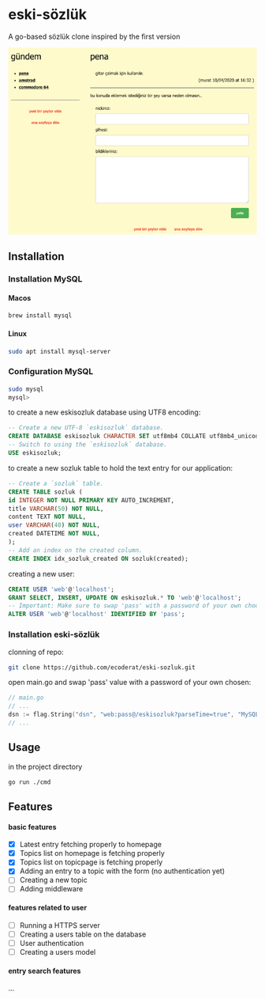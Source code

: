 # eski-sözlük

A go-based sözlük clone inspired by the first version

![homepage](https://github.com/ecoderat/eski-sozluk/blob/master/ui/static/img/eski-sozluk.png?raw=true)

## Installation
### Installation MySQL
#### Macos
```bash
brew install mysql
```
#### Linux
```bash
sudo apt install mysql-server
```
### Configuration MySQL
```bash
sudo mysql
mysql>
```
to create a new eskisozluk database using UTF8 encoding:
```SQL
-- Create a new UTF-8 `eskisozluk` database.
CREATE DATABASE eskisozluk CHARACTER SET utf8mb4 COLLATE utf8mb4_unicode_ci;
-- Switch to using the `eskisozluk` database.
USE eskisozluk;
```
to create a new sozluk table to hold the text entry for our application:
```SQL
-- Create a `sozluk` table.
CREATE TABLE sozluk (
id INTEGER NOT NULL PRIMARY KEY AUTO_INCREMENT,
title VARCHAR(50) NOT NULL,
content TEXT NOT NULL,
user VARCHAR(40) NOT NULL,
created DATETIME NOT NULL,
);
-- Add an index on the created column.
CREATE INDEX idx_sozluk_created ON sozluk(created);
```
creating a new user:
```SQL
CREATE USER 'web'@'localhost';
GRANT SELECT, INSERT, UPDATE ON eskisozluk.* TO 'web'@'localhost';
-- Important: Make sure to swap 'pass' with a password of your own choosing.
ALTER USER 'web'@'localhost' IDENTIFIED BY 'pass';
```

### Installation eski-sözlük
clonning of repo:
```bash
git clone https://github.com/ecoderat/eski-sozluk.git
```
open main.go and swap 'pass' value with a password of your own chosen:
```go
// main.go
// ...
dsn := flag.String("dsn", "web:pass@/eskisozluk?parseTime=true", "MySQL data source name")
// ...
```


## Usage
in the project directory
```bash
go run ./cmd
```
## Features
#### basic features
- [x] Latest entry fetching properly to homepage
- [x] Topics list on homepage is fetching properly
- [x] Topics list on topicpage is fetching properly
- [x] Adding an entry to a topic with the form (no authentication yet)
- [ ] Creating a new topic 
- [ ] Adding middleware

#### features related to user
- [ ] Running a HTTPS server
- [ ] Creating a users table on the database
- [ ] User authentication
- [ ] Creating a users model

#### entry search features
...
